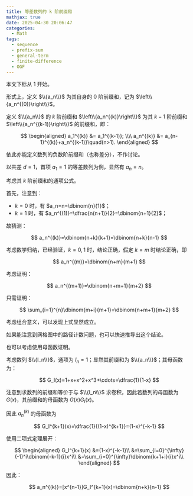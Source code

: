 ```yaml
---
title: 等差数列的 k 阶前缀和
mathjax: true
date: 2025-04-30 20:06:47
categories:
  - Math
tags:
  - sequence
  - prefix-sum
  - general-term
  - finite-difference
  - OGF
---
```


本文下标从 $1$ 开始。

形式上，定义 $\\{a_n\\}$ 为其自身的 $0$ 阶前缀和，记为 $\left\\{a_n^{(0)}\right\\}$。

定义 $\\{a_n\\}$ 的 $k$ 阶前缀和 $\left\\{a_n^{(k)}\right\\}$ 为其 $k-1$ 阶前缀和 $\left\\{a_n^{(k-1)}\right\\}$ 的前缀和，即：

$$
\begin{aligned}
a_1^{(k)} &= a_1^{(k-1)}; \\\\
a_n^{(k)} &= a_{n-1}^{(k)}+a_n^{(k-1)}\quad(n>1).
\end{aligned}
$$

依此亦能定义数列的负数阶前缀和（也称差分），不作讨论。

以共差 $d=1$，首项 $a_1=1$ 的等差数列为例，显然有 $a_n=n$。

考虑其 $k$ 阶前缀和的通项公式。

首先，注意到：

+ $k=0$ 时，有 $a_n=n=\dbinom{n}{1}$；
+ $k=1$ 时，有 $a_n^{(1)}=\dfrac{n(n+1)}{2}=\dbinom{n+1}{2}$；

故猜测：

$$
a_n^{(k)}=\dbinom{n+k}{k+1}=\dbinom{n+k}{n-1}
$$

考虑数学归纳，已经验证，$k=0,1$ 时，结论正确，假定 $k=m$ 时结论正确，即

$$
a_n^{(m)}=\dbinom{n+m}{m+1}
$$

考虑证明：

$$
a_n^{(m+1)}=\dbinom{n+m+1}{m+2}
$$

只需证明：

$$
\sum_{i=1}^{n}\dbinom{m+i}{m+1}=\dbinom{n+m+1}{m+2}
$$

考虑组合意义，可以发现上式显然成立。

如果能注意到网格图中的路径计数问题，也可以快速推导出这个结论。

也可以考虑使用母函数证明。

考虑数列 $\\{I_n\\}$，通项为 $I_n=1$；显然其前缀和为 $\\{a_n\\}$；其母函数为：

$$
G_I(x)=1+x+x^2+x^3+\cdots=\dfrac{1}{1-x}
$$

注意到求数列的前缀和等价于与 $\\{I_n\\}$ 求卷积，因此若数列的母函数为 $G(x)$，其前缀和的母函数为 $G(x)G_I(x)$。

因此 $a_n^{(k)}$ 的母函数为

$$
G_I^{k+1}(x)=\dfrac{1}{(1-x)^{k+1}}=(1-x)^{-k-1}
$$

使用二项式定理展开：

$$
\begin{aligned}
G_I^{k+1}(x)
&=(1-x)^{-k-1}\\
&=\sum_{i=0}^{\infty}(-1)^i\dbinom{-k-1}{i}x^i\\
&=\sum_{i=0}^{\infty}\dbinom{k+1+i}{i}x^i\\
\end{aligned}
$$

因此：

$$
a_n^{(k)}=[x^{n-1}]G_I^{k+1}(x)=\dbinom{n+k}{n-1}
$$
